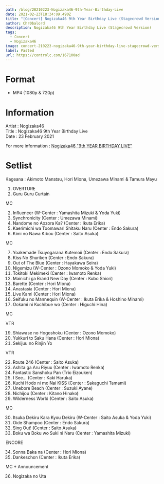 ```yaml
---
path: /blog/20210223-Nogizaka46-9th-Year-Birthday-Live
date: 2021-02-23T18:34:09.490Z
title: "[Concert] Nogizaka46 9th Year Birthday Live (Stagecrowd Version)"
author: Chr0balord
description: Nogizaka46 9th Year Birthday Live (Stagecrowd Version)
tags:
  - Concert
  - Nogizaka46
image: concert-210223-nogizaka46-9th-year-birthday-live-stagecrowd-version-.mp4_thumbs.jpg
label: Pasted
url: https://controlc.com/167100ad
---
```

# Format

* MP4 (1080p & 720p)

# Information

Artist : Nogizaka46\
Title : Nogizaka46 9th Year Birthday Live\
Date : 23 February 2021

For more information : [Nogizaka46 "9th YEAR BIRTHDAY LIVE" ](http://www.nogizaka46.com/news/2021/01/469th-year-birthday-live.php)

# Setlist

Kageana : Akimoto Manatsu, Hori Miona, Umezawa Minami & Tamura Mayu

1. OVERTURE
2. Guru Guru Curtain

MC

2. Influencer (W-Center : Yamashita Mizuki & Yoda Yuki)
3. Synchronicity (Center : Umezawa Minami)
4. Nandome no Aozora Ka? (Center : Ikuta Erika)
5. Kaerimichi wa Toomawari Shitaku Naru (Center : Endo Sakura)
6. Kimi no Nawa Kibou (Center : Saito Asuka)

MC

7. Yoakemade Tsuyogarana Kutemoii (Center : Endo Sakura)
8. Kiss No Shuriken (Center : Endo Sakura)
9. Out of The Blue (Center : Hayakawa Seira)
10. Nigemizu (W-Center : Ozono Momoko & Yoda Yuki)
11. Tokitoki Mekimeki (Center : Iwamoto Renka)
12. Mainichi ga Brand New Day (Center : Kubo Shiori)
13. Barette  (Center : Hori Miona)
14. Anastasia (Center : Hori Miona)
15. Live Kami (Center : Hori Miona)
16. Seifuku no Mannequin (W-Center : Ikuta Erika & Hoshino Minami)
17. Ookami ni Kuchibue wo (Center : Higuchi Hina)

MC

VTR

19. Shiawase no Hogoshoku (Center : Ozono Momoko)
20. Yukkuri to Saku Hana (Center : Hori Miona)
21. Sekijuu no Rinjin Yo

VTR

22. Route 246 (Center : Saito Asuka)
23. Ashita ga Aru Riyuu (Center : Iwamoto Renka)
24. Fantastic Sanshoku Pan (Trio Eizouken)
25. I See... (Center : Kaki Haruka)
26. Kuchi Hodo ni mo Nai KISS (Center : Sakaguchi Tamami)
27. Unebore Beach (Center : Suzuki Ayane)
28. Nichijou (Center : Kitano Hinako)
29. Wilderness World (Center : Saito Asuka)

MC

30. Itsuka Dekiru Kara Kyou Dekiru (W-Center : Saito Asuka & Yoda Yuki)
31. Oide Shampoo (Center : Endo Sakura)
32. Sing Out! (Center : Saito Asuka)
33. Boku wa Boku wo Suki ni Naru (Center : Yamashita Mizuki)

ENCORE 

34. Sonna Baka na (Center : Hori Miona)
35. Dankeschon (Center : Ikuta Erika)

MC + Announcement

36. Nogizaka no Uta